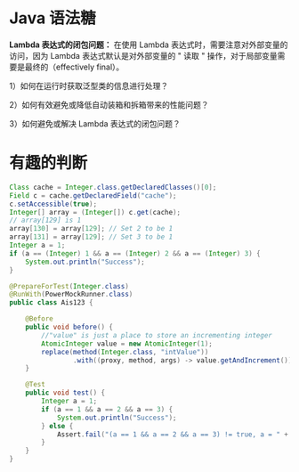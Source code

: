 
# Java 语法糖
   **Lambda 表达式的闭包问题：** 在使用 Lambda 表达式时，需要注意对外部变量的访问，因为 Lambda 表达式默认是对外部变量的 " 读取 " 操作，对于局部变量需要是最终的（effectively final）。


1）如何在运行时获取泛型类的信息进行处理？

2）如何有效避免或降低自动装箱和拆箱带来的性能问题？

3）如何避免或解决 Lambda 表达式的闭包问题？

# 有趣的判断
```java
Class cache = Integer.class.getDeclaredClasses()[0];
Field c = cache.getDeclaredField("cache");
c.setAccessible(true);
Integer[] array = (Integer[]) c.get(cache);
// array[129] is 1
array[130] = array[129]; // Set 2 to be 1
array[131] = array[129]; // Set 3 to be 1
Integer a = 1;
if (a == (Integer) 1 && a == (Integer) 2 && a == (Integer) 3) {
    System.out.println("Success");
}
```

```java
@PrepareForTest(Integer.class)
@RunWith(PowerMockRunner.class)
public class Ais123 {

    @Before
    public void before() {
        //"value" is just a place to store an incrementing integer
        AtomicInteger value = new AtomicInteger(1);
        replace(method(Integer.class, "intValue"))
                .with((proxy, method, args) -> value.getAndIncrement());
    }

    @Test
    public void test() {
        Integer a = 1;
        if (a == 1 && a == 2 && a == 3) {
            System.out.println("Success");
        } else {
            Assert.fail("(a == 1 && a == 2 && a == 3) != true, a = " + a.intValue());
        }
    }
}
```